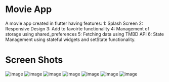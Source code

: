 # Movie App
A movie app created in flutter having features: 
1: Splash Screen
2: Responsive Design
3: Add to favoirte functionality
4: Management of storage using shared_preferences
5: Fetching data using TMBD API
6: State Management using stateful widgets and setState functionality. 
# Screen Shots
![image](https://github.com/AliShanASA/Movie_App_In_Flutter/assets/142229789/922c91dc-db99-4a16-a732-b004fda21b1a)
![image](https://github.com/AliShanASA/Movie_App_In_Flutter/assets/142229789/3ed38a5d-df78-4470-aca9-6a79304556d3)
![image](https://github.com/AliShanASA/Movie_App_In_Flutter/assets/142229789/8ec7ab0e-1794-42c1-9d55-880b6eaff91f)
![image](https://github.com/AliShanASA/Movie_App_In_Flutter/assets/142229789/381c4ddc-84d3-45f0-afc5-fc26fe058618)
![image](https://github.com/AliShanASA/Movie_App_In_Flutter/assets/142229789/80af24e1-d374-4ac3-a0b1-0bf491ca28eb)
![image](https://github.com/AliShanASA/Movie_App_In_Flutter/assets/142229789/83cea823-49a9-4f0d-b4be-12fc73961213)
![image](https://github.com/AliShanASA/Movie_App_In_Flutter/assets/142229789/6e2342c3-3a90-4936-a431-2943c9b69a05)
